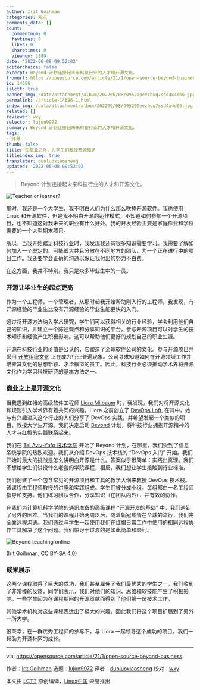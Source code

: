```yaml
---
author: Irit Goihman
categories: 观点
comments_data: []
count:
  commentnum: 0
  favtimes: 0
  likes: 0
  sharetimes: 0
  viewnum: 1889
date: '2022-06-08 09:52:02'
editorchoice: false
excerpt: Beyond 计划连接起未来科技行业的人才和开源文化。
fromurl: https://opensource.com/article/21/1/open-source-beyond-business
id: 14686
islctt: true
banner_img: /data/attachment/album/202206/08/095200eezhuq7ssd4x4d66.jpg
permalink: /article-14686-1.html
index_img: /data/attachment/album/202206/08/095200eezhuq7ssd4x4d66.jpg.thumb.jpg
related: []
reviewer: wxy
selector: lujun9972
summary: Beyond 计划连接起未来科技行业的人才和开源文化。
tags:
- 开源
thumb: false
title: 在商业之外，为学生们教授开源知识
titleindex_img: true
translator: duoluoxiaosheng
updated: '2022-06-08 09:52:02'
---
```



> 
> Beyond 计划连接起未来科技行业的人才和开源文化。
> 
> 
> 


![](/data/attachment/album/202206/08/095200eezhuq7ssd4x4d66.jpg "Teacher or learner?")


那时，我还是一个大学生，我不明白人们为什么那么吹捧开源软件。我也使用 Linux 和开源软件，但是我不明白开源的运作模式，不知道如何参加一个开源项目，也不知道这对我未来的职业有什么好处。我的开发经验主要是家庭作业和学位需要的一个大型期末项目。


所以，当我开始踏足科技行业时，我发现我还有很多知识需要学习。我需要了解如何加入一个既定的、可能很大并且分散在不同地方的团队，为一个正在进行中的项目工作。我还要学会正确的沟通以保证我付出的努力不白费。


在这方面，我并不特别。我只是众多毕业生中的一员。


### 开源让毕业生的起点更高


作为一个工程师，一个管理者，从那时起我开始帮助刚入行的工程师。我发现，有开源经验的毕业生比没有开源经验的毕业生能更快的入门。


通过将开源方法纳入学术研究，学生们可以获得相关的行业经验，学会利用他们自己的知识，并建立一个陈述观点和分享知识的平台。参与开源项目可以对学生的技术知识和经验产生积极影响。这可以帮助他们更好的规划自己的职业生涯。


开源在科技行业的价值是公认的，它塑造了全球软件公司的文化。参与开源项目并采用 [开放组织文化](https://opensource.com/open-organization/resources/open-org-definition) 正在成为行业普遍现象。公司寻求知道如何在开源领域工作并培养其文化的思想新颖、才华横溢的员工。因此，科技行业必须推动学术界将开源文化作为学习科技研究的基本方法之一。


### 商业之上是开源文化


当我遇到红帽的高级软件工程师 [Liora Milbaum](https://www.linkedin.com/in/lioramilbaum) 时，我发现，我们对将开源文化和规则引入学术界有着共同的兴趣。Liora 之前创立了 [DevOps Loft](https://www.devopsloft.io/), 在其中，她与有兴趣进入这个行业的人们分享了 DevOps 实践，并希望发起一个类似的项目，教授大学生开源。我们决定启动 [Beyond](https://research.redhat.com/blog/2020/05/24/open-source-development-course-and-devops-methodology/) 计划，将科技行业拥抱开源精神的人才与红帽的实践联系起来。


我们在 [Tel Aviv-Yafo 技术学院](https://www.int.mta.ac.il/) 开始了 Beyond 计划，在那里，我们受到了信息系统学院的热烈欢迎。我们从介绍 DevOps 技术栈的 “DevOps 入门” 开始。我们开始时最大的挑战是怎么讲明白开源是什么。答案似乎很简单：实践出真理。我们不想给学生们讲授什么老套的学院课程，相反，我们想让学生接触到行业标准。


我们创建了一个包含常见的开源项目和工具的教学大纲来教授 DevOps 技术栈。该课程由工程师教授的讲座和实践组成。学生们被分成小组，每组都由一名工程师指导和支持。他们练习团队合作，分享知识（在团队内外），并有效的协作。


在我们为计算机科学学院的通讯准备的高级课程 “开源开发的基础” 中，我们遇到了另外的困难。当我们的课程开始两周以后，随着新冠疫情在全球的流行，我们完全靠远程沟通。我们通过与学生一起使用我们在红帽日常工作中使用的相同远程协作工具解决了这个问题。我们惊讶于过渡的是如此简单和顺利。


![Beyond teaching online](/data/attachment/album/202206/08/095203z9l8p8oxbwola9h8.png "Beyond teaching online")


(Irit Goihman, [CC BY-SA 4.0](https://creativecommons.org/licenses/by-sa/4.0/))


### 成果展示


这两个课程取得了巨大的成功，我们甚至雇佣了我们最优秀的学生之一。我们收到了非常棒的反馈，同学们表示，我们对他们的知识、思维和软技能产生了积极影响。一些学生因为在课程期间的开源贡献而得到了他们第一份技术工作。


其他学术机构对这些课程表达出了极大的兴趣，因此我们将这个项目扩展到了另外一所大学。


很荣幸，在一群优秀工程师的参与下，与 Liora 一起领导这个成功的项目。我们一起助力开源社区的成长。




---


via: <https://opensource.com/article/21/1/open-source-beyond-business>


作者：[Irit Goihman](https://opensource.com/users/iritgoihman) 选题：[lujun9972](https://github.com/lujun9972) 译者：[duoluoxiaosheng](https://github.com/duoluoxiaosheng) 校对：[wxy](https://github.com/wxy)


本文由 [LCTT](https://github.com/LCTT/TranslateProject) 原创编译，[Linux中国](https://linux.cn/) 荣誉推出
